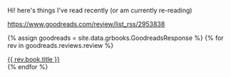 Hi! here's things I've read recently (or am currently re-reading)


https://www.goodreads.com/review/list_rss/2953838


{% assign goodreads = site.data.grbooks.GoodreadsResponse %}
{% for rev in goodreads.reviews.review %}
 <div class='book'>
 <a href='{{ rev.book.link }}'>{{ rev.book.title }} </a>
 </div>
{% endfor %}

